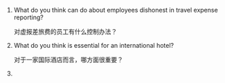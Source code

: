 1. What  do you think can do about employees dishonest in travel expense reporting?

   对虚报差旅费的员工有什么控制办法？

2. What do you think is essential for an international hotel?

   对于一家国际酒店而言，哪方面很重要？

3. 
